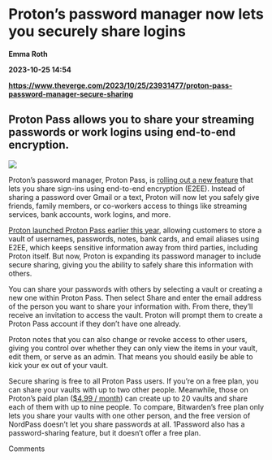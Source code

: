 # Proton’s password manager now lets you securely share logins
**Emma Roth**

**2023-10-25 14:54**

**https://www.theverge.com/2023/10/25/23931477/proton-pass-password-manager-secure-sharing**

Proton Pass allows you to share your streaming passwords or work logins using end-to-end encryption.
----------------------------------------------------------------------------------------------------

![](https://cdn.vox-cdn.com/thumbor/hCAmT9VTbHdbEPFuY_LOaWg-2iE=/0x0:1640x1066/1200x628/filters:focal(820x533:821x534)/cdn.vox-cdn.com/uploads/chorus_asset/file/25030785/proton_password_sharing.png)

Proton’s password manager, Proton Pass, is [rolling out a new feature](https://proton.me/blog/password-sharing) that lets you share sign-ins using end-to-end encryption (E2EE). Instead of sharing a password over Gmail or a text, Proton will now let you safely give friends, family members, or co-workers access to things like streaming services, bank accounts, work logins, and more.

[Proton launched Proton Pass earlier this year](https://www.theverge.com/2023/4/20/23691097/proton-end-to-end-encrypted-password-manager-e2ee), allowing customers to store a vault of usernames, passwords, notes, bank cards, and email aliases using E2EE, which keeps sensitive information away from third parties, including Proton itself. But now, Proton is expanding its password manager to include secure sharing, giving you the ability to safely share this information with others.

You can share your passwords with others by selecting a vault or creating a new one within Proton Pass. Then select Share and enter the email address of the person you want to share your information with. From there, they’ll receive an invitation to access the vault. Proton will prompt them to create a Proton Pass account if they don’t have one already.

Proton notes that you can also change or revoke access to other users, giving you control over whether they can only view the items in your vault, edit them, or serve as an admin. That means you should easily be able to kick your ex out of your vault.

Secure sharing is free to all Proton Pass users. If you’re on a free plan, you can share your vaults with up to two other people. Meanwhile, those on Proton’s paid plan ([$4.99 / month](https://account.proton.me/pass/signup)) can create up to 20 vaults and share each of them with up to nine people. To compare, Bitwarden’s free plan only lets you share your vaults with one other person, and the free version of NordPass doesn’t let you share passwords at all. 1Password also has a password-sharing feature, but it doesn’t offer a free plan.

Comments